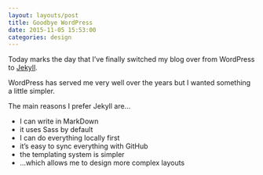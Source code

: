 ```yaml
---
layout: layouts/post 
title: Goodbye WordPress
date: 2015-11-05 15:53:00
categories: design
---
```


Today marks the day that I’ve finally switched my blog over from WordPress to [Jekyll][1].

<!--more-->

WordPress has served me very well over the years but I wanted something a little simpler.

The main reasons I prefer Jekyll are…

- I can write in MarkDown
- it uses Sass by default
- I can do everything locally first
- it’s easy to sync everything with GitHub
- the templating system is simpler
- …which allows me to design more complex layouts

[1]: https://jekyllrb.com/ "Jekyll’s Website"